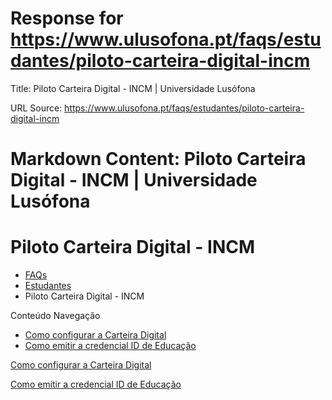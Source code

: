 # Response for https://www.ulusofona.pt/faqs/estudantes/piloto-carteira-digital-incm

Title: Piloto Carteira Digital - INCM | Universidade Lusófona

URL Source: https://www.ulusofona.pt/faqs/estudantes/piloto-carteira-digital-incm

Markdown Content:
Piloto Carteira Digital - INCM | Universidade Lusófona
===============

 

Piloto Carteira Digital - INCM
==============================

*   [FAQs](https://www.ulusofona.pt/faqs/)
*   [Estudantes](https://www.ulusofona.pt/faqs/estudantes)
*   Piloto Carteira Digital - INCM

[](https://www.ulusofona.pt/)

Conteúdo Navegação

*   [Como configurar a Carteira Digital](https://www.ulusofona.pt/faqs/estudantes/piloto-carteira-digital-incm/como-configurar-a-sua-carteira-digital)
*   [Como emitir a credencial ID de Educação](https://www.ulusofona.pt/faqs/estudantes/piloto-carteira-digital-incm/como-emtir-a-credencial-id-de-educacao)

[Como configurar a Carteira Digital](https://www.ulusofona.pt/faqs/estudantes/piloto-carteira-digital-incm/como-configurar-a-sua-carteira-digital)

[Como emitir a credencial ID de Educação](https://www.ulusofona.pt/faqs/estudantes/piloto-carteira-digital-incm/como-emtir-a-credencial-id-de-educacao)

